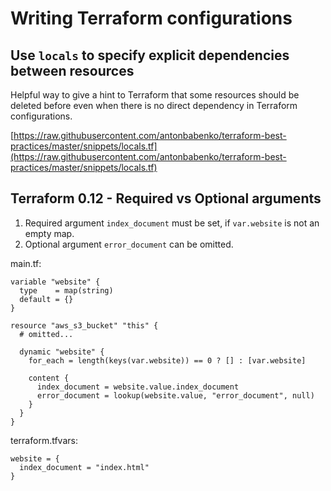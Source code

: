 # Writing Terraform configurations

## Use `locals` to specify explicit dependencies between resources

Helpful way to give a hint to Terraform that some resources should be deleted before even when there is no direct dependency in Terraform configurations.

[https://raw.githubusercontent.com/antonbabenko/terraform-best-practices/master/snippets/locals.tf](https://raw.githubusercontent.com/antonbabenko/terraform-best-practices/master/snippets/locals.tf)

## Terraform 0.12 - Required vs Optional arguments

1. Required argument `index_document` must be set, if `var.website` is not an empty map.
1. Optional argument `error_document` can be omitted.

main.tf:
```
variable "website" {
  type    = map(string)
  default = {}
}

resource "aws_s3_bucket" "this" {
  # omitted...

  dynamic "website" {
    for_each = length(keys(var.website)) == 0 ? [] : [var.website]

    content {
      index_document = website.value.index_document
      error_document = lookup(website.value, "error_document", null)
    }
  }
}
```

terraform.tfvars:
```
website = {
  index_document = "index.html"
}
```
